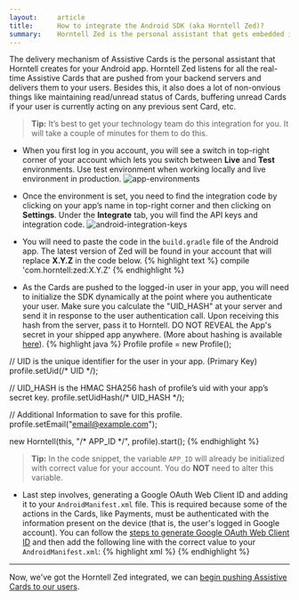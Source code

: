 ```yaml
---
layout:     article
title:      How to integrate the Android SDK (aka Horntell Zed)?
summary:    Horntell Zed is the personal assistant that gets embedded in your app and delivers Assistive Cards.
---
```

The delivery mechanism of Assistive Cards is the personal assistant that Horntell creates for your Android app. Horntell Zed listens for all the real-time Assistive Cards that are pushed from your backend servers and delivers them to your users. Besides this, it also does a lot of non-onvious things like maintaining read/unread status of Cards, buffering unread Cards if your user is currently acting on any previous sent Card, etc.

> **Tip:** It’s best to get your technology team do this integration for you. It will take a couple of minutes for them to do this.

- When you first log in you account, you will see a switch in top-right corner of your account which lets you switch between **Live** and **Test** environments. Use test environment when working locally and live environment in production.
	![app-environments]({{site.baseurl}}/images/environment-switch.png)

- Once the environment is set, you need to find the integration code by clicking on your app’s name in top-right corner and then clicking on **Settings**. Under the **Integrate** tab, you will find the API keys and integration code.
	![android-integration-keys]({{site.baseurl}}/images/android-integration-keys.png)

- You will need to paste the code in the `build.gradle` file of the Android app. The latest version of Zed will be found in your account that will replace **X.Y.Z** in the code below.
{% highlight text %}
compile 'com.horntell:zed:X.Y.Z'
{% endhighlight %}

- As the Cards are pushed to the logged-in user in your app, you will need to initialize the SDK dynamically at the point where you authenticate your user. Make sure you calculate the "UID_HASH" at your server and send it in response to the user authentication call. Upon receiving this hash from the server, pass it to Horntell. DO NOT REVEAL the App's secret in your shipped app anywhere. (More about hashing is available [here](http://docs.horntell.com/api/#hashing)).
{% highlight java %}
Profile profile = new Profile();

// UID is the unique identifier for the user in your app. (Primary Key)
profile.setUid(/* UID */);

// UID_HASH is the HMAC SHA256 hash of profile’s uid with your app’s secret key.
profile.setUidHash(/* UID_HASH */);

// Additional Information to save for this profile.
profile.setEmail("email@example.com");

new Horntell(this, "/* APP_ID */", profile).start();
{% endhighlight %}

> **Tip:** In the code snippet, the variable `APP_ID` will already be initialized with correct value for your account. You do **NOT** need to alter this variable.

- Last step involves, generating a Google OAuth Web Client ID and adding it to your `AndroidManifest.xml` file. This is required because some of the actions in the Cards, like Payments, must be authenticated with the information present on the device (that is, the user's logged in Google account). You can follow the [steps to generate Google OAuth Web Client ID]({{site.baseurl}}/articles/how-to-get-google-oauth-client-id-for-web/) and then add the following line with the correct value to your `AndroidManifest.xml`:
{% highlight xml %}
<meta-data
	android:name="HORNTELL_GOOGLE_OAUTH_WEB_CLIENT_ID"
	android:value="780816631155-gbvyo1o7r2pn95qc4ei9d61io4uh48hl.apps.googleusercontent.com"
/>
{% endhighlight %}

***
Now, we've got the Horntell Zed integrated, we can [begin pushing Assistive Cards to our users]({{site.baseurl}}/articles/how-to-push-notifications-from-dashboard).